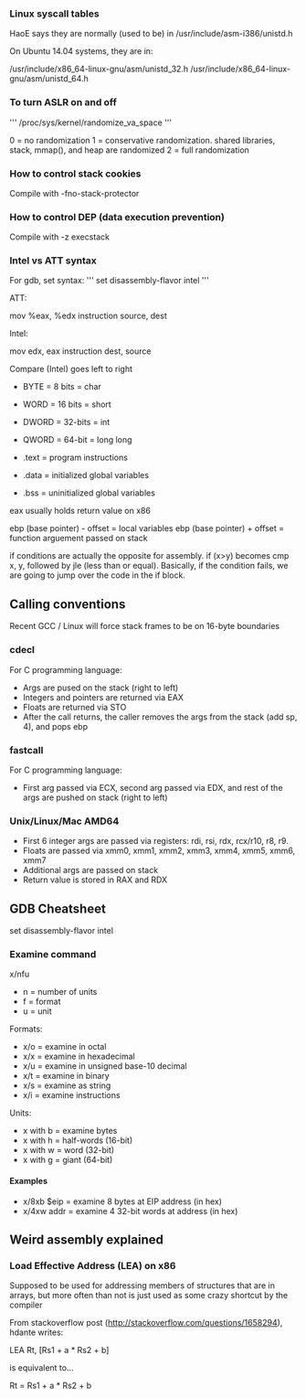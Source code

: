 ### Linux syscall tables

HaoE says they are normally (used to be) in /usr/include/asm-i386/unistd.h

On Ubuntu 14.04 systems, they are in:

/usr/include/x86_64-linux-gnu/asm/unistd_32.h
/usr/include/x86_64-linux-gnu/asm/unistd_64.h

### To turn ASLR on and off

'''
/proc/sys/kernel/randomize_va_space
'''

0 = no randomization
1 = conservative randomization.  shared libraries, stack, mmap(), and heap are randomized
2 = full randomization

### How to control stack cookies

Compile with -fno-stack-protector

### How to control DEP (data execution prevention)

Compile with -z execstack

### Intel vs ATT syntax

For gdb, set syntax:
'''
set disassembly-flavor intel
'''

ATT:

mov %eax, %edx
instruction source, dest

Intel:

mov edx, eax
instruction dest, source

Compare (Intel) goes left to right

* BYTE = 8 bits = char
* WORD = 16 bits = short
* DWORD = 32-bits = int
* QWORD = 64-bit = long long

* .text = program instructions
* .data = initialized global variables
* .bss = uninitialized global variables

eax usually holds return value on x86

ebp (base pointer) - offset = local variables
ebp (base pointer) + offset = function arguement passed on stack

if conditions are actually the opposite for assembly.  if (x>y) becomes cmp x, y, followed by jle 
(less than or equal).  Basically, if the condition fails, we are going to jump over the code in the
if block.

## Calling conventions

Recent GCC / Linux will force stack frames to be on 16-byte boundaries

### cdecl

For C programming language:

* Args are pused on the stack (right to left)
* Integers and pointers are returned via EAX
* Floats are returned via STO
* After the call returns, the caller removes the args from the stack (add sp, 4), and pops ebp

### fastcall

For C programming language:

* First arg passed via ECX, second arg passed via EDX, and rest of the args are pushed on stack 
  (right to left)

### Unix/Linux/Mac AMD64

* First 6 integer args are passed via registers:  rdi, rsi, rdx, rcx/r10, r8, r9.
* Floats are passed via xmm0, xmm1, xmm2, xmm3, xmm4, xmm5, xmm6, xmm7
* Additional args are passed on stack
* Return value is stored in RAX and RDX



## GDB Cheatsheet

set disassembly-flavor intel

### Examine command

x/nfu
* n = number of units
* f = format
* u = unit

Formats:
* x/o = examine in octal
* x/x = examine in hexadecimal
* x/u = examine in unsigned base-10 decimal
* x/t = examine in binary
* x/s = examine as string
* x/i = examine instructions

Units:
* x with b = examine bytes
* x with h = half-words (16-bit)
* x with w = word (32-bit)
* x with g = giant (64-bit)

#### Examples

* x/8xb $eip = examine 8 bytes at EIP address (in hex)
* x/4xw addr = examine 4 32-bit words at address (in hex)

## Weird assembly explained

### Load Effective Address (LEA) on x86

Supposed to be used for addressing members of structures that are in arrays, but more often than not
is just used as some crazy shortcut by the compiler

From stackoverflow post (http://stackoverflow.com/questions/1658294), hdante writes:

  LEA Rt, [Rs1 + a * Rs2 + b]

is equivalent to...

  Rt = Rs1 + a * Rs2 + b

